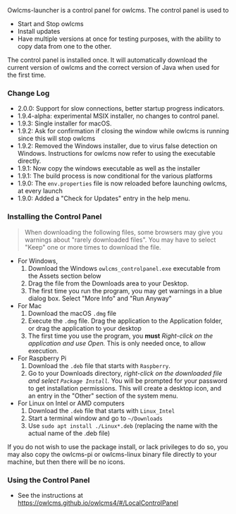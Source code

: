 Owlcms-launcher is a control panel for owlcms.  The control panel is used to

- Start and Stop owlcms
- Install updates
- Have multiple versions at once for testing purposes, with the ability to copy data from one to the other.

The control panel is installed once. It will automatically download the current version of owlcms and the correct version of Java when used for the first time.

### Change Log

- 2.0.0: Support for slow connections, better startup progress indicators.
- 1.9.4-alpha: experimental MSIX installer, no changes to control panel.
- 1.9.3: Single installer for macOS.
- 1.9.2: Ask for confirmation if closing the window while owlcms is running since this will stop owlcms
- 1.9.2: Removed the Windows installer, due to virus false detection on Windows.  Instructions for owlcms now refer to using the executable directly.
- 1.9.1: Now copy the windows executable as well as the installer
- 1.9.1: The build process is now conditional for the various platforms
- 1.9.0: The `env.properties` file is now reloaded before launching owlcms, at every launch
- 1.9.0: Added a "Check for Updates" entry in the help menu.

### Installing the Control Panel

> When downloading the following files, some browsers may give you warnings about "rarely downloaded files".   You may have to select "Keep" one or more times to download the file.

- For Windows, 
  1. Download the Windows `owlcms_controlpanel.exe` executable from the Assets section below
  2. Drag the file from the Downloads area to your Desktop. 
  3. The first time you run the program, you may get warnings in a blue dialog box.  Select "More Info" and "Run Anyway"
- For Mac
  1. Download the macOS `.dmg`  file
  4. Execute the `.dmg` file.  Drag the application to the Application folder, or drag the application to your desktop
  5. The first time you use the program, you **must** *Right-click on the application and use Open.*  This is only needed once, to allow execution.
- For Raspberry Pi
  1. Download the `.deb` file that starts with `Raspberry`.
  2. Go to your Downloads directory, *right-click on the downloaded file and select `Package Install`.*
     You will be prompted for your password to get installation permissions. This will create a desktop icon, and an entry in the "Other" section of the system menu.
- For Linux on Intel or AMD computers
  1. Download the `.deb` file that starts with `Linux_Intel`
  2. Start a terminal window and go to `~/Downloads`
  6. Use `sudo apt install ./Linux*.deb` (replacing the name with the actual name of the .deb file)

If you do not wish to use the package install, or lack privileges to do so, you may also copy the owlcms-pi or owlcms-linux binary file directly to your machine, but then there will be no icons.

### Using the Control Panel

- See the instructions at https://owlcms.github.io/owlcms4/#/LocalControlPanel